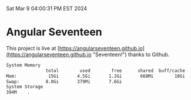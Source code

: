 Sat Mar  9 04:00:31 PM EST 2024

# Angular Seventeen


This project is live at [https://angularseventeen.github.io](https://angularseventeen.github.io "Seventeen!") thanks to Github.

```bash
System Memory
               total        used        free      shared  buff/cache   available
Mem:            15Gi       4.5Gi       1.2Gi       668Mi        10Gi        10Gi
Swap:          8.0Gi       379Mi       7.6Gi
System Storage
394M	.
```
